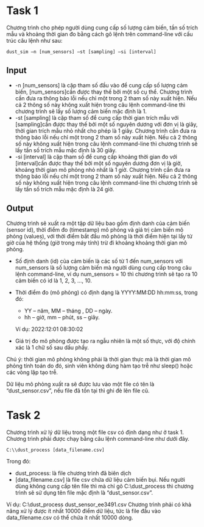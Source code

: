 # Task 1
Chương trình cho phép người dùng cung cấp số lượng cảm biến, tần số trích mẫu và khoảng thời gian đo bằng cách gõ lệnh trên command-line với cấu trúc câu lệnh như sau: 

```
dust_sim –n [num_sensors] –st [sampling] –si [interval] 
```
## Input
- -n [num_sensors] là cặp tham số đầu vào để cung cấp số lượng cảm biến, 
[num_sensors]cần được thay thế bởi một số cụ thể. Chương trình cần đưa ra thông báo lỗi nếu chỉ một trong 2 tham số này xuất hiện. Nếu cả 2 thông số này không xuất hiện trong câu lệnh command-line thì chương trình sẽ lấy số lượng cảm biến mặc định là 1. 
- -st [sampling] là cặp tham số để cung cấp thời gian trích mẫu với [sampling]cần được thay thế bởi một số nguyên dương với đơn vị là giây, thời gian trích mẫu nhỏ nhất cho phép là 1 giây. Chương trình cần đưa ra thông báo lỗi nếu chỉ một trong 2 tham số này xuất hiện. Nếu cả 2 thông số này không xuất hiện trong câu lệnh command-line thì chương trình sẽ lấy tần số trích mẫu mặc định là 30 giây. 
- -si [interval] là cặp tham số để cung cấp khoảng thời gian đo với [interval]cần được thay thế bởi một số nguyên dương đơn vị là giờ, khoảng thời gian mô phỏng nhỏ nhất là 1 giờ. Chương trình cần đưa ra thông báo lỗi nếu chỉ một trong 2 tham số này xuất hiện. Nếu cả 2 thông số này không xuất hiện trong câu lệnh command-line thì chương trình sẽ lấy tần số trích mẫu mặc định là 24 giờ. 

## Output
Chương trình sẽ xuất ra một tập dữ liệu bao gồm định danh của cảm biến (sensor id), thời điểm đo (timestamp) mô phỏng và giá trị cảm biến mô phỏng (values), với thời điểm bắt đầu mô phỏng là thời 
điểm hiện tại lấy từ giờ của hệ thống (giờ trong máy tính) trừ đi khoảng khoảng thời gian mô phỏng. 
- Số định danh (id) của cảm biến là các số từ 1 đến num_sensors với num_sensors là 
số lượng cảm biến mà người dùng cung cấp trong câu lệnh command-line, ví dụ 
num_sensors = 10 thì chương trình sẽ tạo ra 10 cảm biến có id là 1, 2, 3, …, 10. 
- Thời điểm đo (mô phỏng) có định dạng là YYYY:MM:DD hh:mm:ss, trong đó:
    - YY – năm, MM – tháng , DD – ngày. 
    - hh – giờ, mm – phút, ss – giây. 

    Ví dụ: 2022:12:01 08:30:02 
- Giá trị đo mô phỏng được tạo ra ngẫu nhiên là một số thực, với độ chính xác là 1 chữ số 
sau dấu phẩy. 

Chú ý: thời gian mô phỏng không phải là thời gian thực mà là thời gian mô phỏng tính toán do đó, sinh viên không dùng hàm tạo trễ như sleep() hoặc các vòng lặp tạo trễ. 

Dữ liệu mô phỏng xuất ra sẽ được lưu vào một file có tên là “dust_sensor.csv”, nếu file đã tồn tại thì ghi đè lên file cũ.

# Task 2
Chương trình xử lý dữ liệu trong một file csv có định dạng như ở task 1. Chương trình 
phải được chạy bằng câu lệnh command-line như dưới đây.  
```
C:\\dust_process [data_filename.csv] 
```
Trong đó:
- dust_process: là file chương trình đã biên dịch 
- [data_filename.csv] là file csv chứa dữ liệu cảm biến bụi. Nếu người dùng không cung cấp tên file thì mà chỉ gõ C:\\dust_process thì chương trình sẽ sử dụng tên file mặc định là “dust_sensor.csv”. 

Ví dụ: C:\\dust_process dust_sensor_ee3491.csv 
 Chương trình phải có khả năng xử lý được ít nhất 10000 điểm dữ liệu, tức là file đầu vào data_filename.csv có thể chứa ít nhất 10000 dòng. 
 